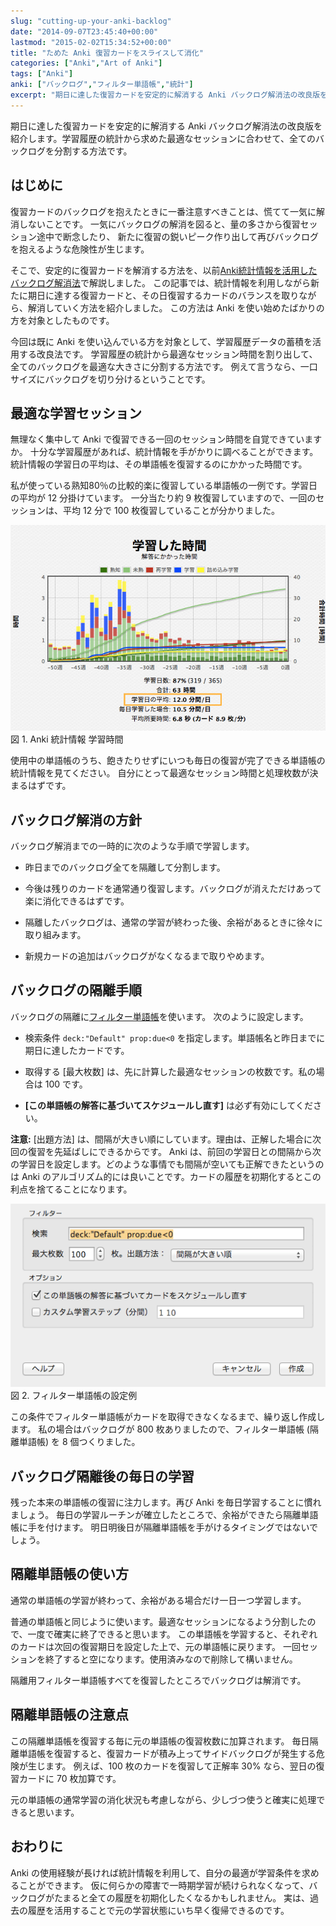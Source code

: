 ```yaml
---
slug: "cutting-up-your-anki-backlog"
date: "2014-09-07T23:45:40+00:00"
lastmod: "2015-02-02T15:34:52+00:00"
title: "ためた Anki 復習カードをスライスして消化"
categories: ["Anki","Art of Anki"]
tags: ["Anki"]
anki: ["バックログ","フィルター単語帳","統計"]
excerpt: "期日に達した復習カードを安定的に解消する Anki バックログ解消法の改良版を紹介します。学習履歴の統計から求めた最適なセッションに合わせて、全てのバックログを分割する方法です。How to resolve your backlog of due cards."
---
```

<section id="preamble">
<p>期日に達した復習カードを安定的に解消する Anki バックログ解消法の改良版を紹介します。学習履歴の統計から求めた最適なセッションに合わせて、全てのバックログを分割する方法です。</p>
</section>
<section id="はじめに">
  <div class="page-header">
    <h1>はじめに</h1>
  </div>
<p>復習カードのバックログを抱えたときに一番注意すべきことは、慌てて一気に解消しないことです。
一気にバックログの解消を図ると、量の多さから復習セッション途中で断念したり、
新たに復習の鋭いピーク作り出して再びバックログを抱えるような危険性が生じます。</p>
<p>そこで、安定的に復習カードを解消する方法を、以前<a href="/reduce-anki-backlog-with-stats/">Anki統計情報を活用したバックログ解消法</a>で解説しました。
この記事では、統計情報を利用しながら新たに期日に達する復習カードと、その日復習するカードのバランスを取りながら、解消していく方法を紹介しました。
この方法は Anki を使い始めたばかりの方を対象としたものです。</p>
<p>今回は既に Anki を使い込んでいる方を対象として、学習履歴データの蓄積を活用する改良法です。
学習履歴の統計から最適なセッション時間を割り出して、全てのバックログを最適な大きさに分割する方法です。
例えて言うなら、一口サイズにバックログを切り分けるということです。</p>
</section>
<section id="最適な学習セッション">
  <div class="page-header">
    <h1>最適な学習セッション</h1>
  </div>
<p>無理なく集中して Anki で復習できる一回のセッション時間を自覚できていますか。
十分な学習履歴があれば、統計情報を手がかりに調べることができます。
統計情報の学習日の平均は、その単語帳を復習するのにかかった時間です。</p>
<p>私が使っている熟知80％の比較的楽に復習している単語帳の一例です。学習日の平均が 12 分掛けています。
一分当たり約 9 枚復習していますので、一回のセッションは、平均 12 分で 100 枚復習していることが分かりました。</p>
<div class="imageblock">
<div class="content">
<img src="/images/sustainable-decks-stats.png" alt="Anki 統計情報 学習時間">
</div>
<div class="title">図 1. Anki 統計情報 学習時間</div>
</div>
<p>使用中の単語帳のうち、飽きたりせずにいつも毎日の復習が完了できる単語帳の統計情報を見てください。
自分にとって最適なセッション時間と処理枚数が決まるはずです。</p>
</section>
<section id="バックログ解消の方針">
  <div class="page-header">
    <h1>バックログ解消の方針</h1>
  </div>
<p>バックログ解消までの一時的に次のような手順で学習します。</p>
<div class="ulist"><ul>
<li>
<p>
昨日までのバックログ全てを隔離して分割します。
</p>
</li>
<li>
<p>
今後は残りのカードを通常通り復習します。バックログが消えただけあって楽に消化できるはずです。
</p>
</li>
<li>
<p>
隔離したバックログは、通常の学習が終わった後、余裕があるときに徐々に取り組みます。
</p>
</li>
<li>
<p>
新規カードの追加はバックログがなくなるまで取りやめます。
</p>
</li>
</ul></div>
<h2 id="バックログの隔離手順">バックログの隔離手順</h2>
<p>バックログの隔離に<a href="/how-to-customize-learning/">フィルター単語帳</a>を使います。
次のように設定します。</p>
<div class="ulist"><ul>
<li>
<p>
検索条件 <code>deck:"Default" prop:due&lt;0</code> を指定します。単語帳名と昨日までに期日に達したカードです。
</p>
</li>
<li>
<p>
取得する [最大枚数] は、先に計算した最適なセッションの枚数です。私の場合は 100 です。
</p>
</li>
<li>
<p>
<strong>[この単語帳の解答に基づいてスケジュールし直す]</strong> は必ず有効にしてください。
</p>
</li>
</ul></div>
<p><strong>注意:</strong> [出題方法] は、間隔が大きい順にしています。理由は、正解した場合に次回の復習を先延ばしにできるからです。
Anki は、前回の学習日との間隔から次の学習日を設定します。どのような事情でも間隔が空いても正解できたというのは Anki のアルゴリズム的には良いことです。カードの履歴を初期化するとこの利点を捨てることになります。</p>
<div class="imageblock">
<div class="content">
<img src="/images/cutting-up-backlog-filterdeck.png" alt="フィルター単語帳の設定例">
</div>
<div class="title">図 2. フィルター単語帳の設定例</div>
</div>
<p>この条件でフィルター単語帳がカードを取得できなくなるまで、繰り返し作成します。
私の場合はバックログが 800 枚ありましたので、フィルター単語帳 (隔離単語帳) を 8 個つくりました。</p>
</section>
<section id="バックログ隔離後の毎日の学習">
  <div class="page-header">
    <h1>バックログ隔離後の毎日の学習</h1>
  </div>
<p>残った本来の単語帳の復習に注力します。再び Anki を毎日学習することに慣れましょう。
毎日の学習ルーチンが確立したところで、余裕ができたら隔離単語帳に手を付けます。
明日明後日が隔離単語帳を手がけるタイミングではないでしょう。</p>
</section>
<section id="隔離単語帳の使い方">
  <div class="page-header">
    <h1>隔離単語帳の使い方</h1>
  </div>
<p>通常の単語帳の学習が終わって、余裕がある場合だけ一日一つ学習します。</p>
<p>普通の単語帳と同じように使います。最適なセッションになるよう分割したので、一度で確実に終了できると思います。
この単語帳を学習すると、それぞれのカードは次回の復習期日を設定した上で、元の単語帳に戻ります。
一回セッションを終了すると空になります。使用済みなので削除して構いません。</p>
<p>隔離用フィルター単語帳すべてを復習したところでバックログは解消です。</p>
<h2 id="隔離単語帳の注意点">隔離単語帳の注意点</h2>
<p>この隔離単語帳を復習する毎に元の単語帳の復習枚数に加算されます。
毎日隔離単語帳を復習すると、復習カードが積み上ってサイドバックログが発生する危険が生じます。
例えば、100 枚のカードを復習して正解率 30% なら、翌日の復習カードに 70 枚加算です。</p>
<p>元の単語帳の通常学習の消化状況も考慮しながら、少しづつ使うと確実に処理できると思います。</p>
</section>
<section id="おわりに">
  <div class="page-header">
    <h1>おわりに</h1>
  </div>
<p>Anki の使用経験が長ければ統計情報を利用して、自分の最適が学習条件を求めることができます。
仮に何らかの障害で一時期学習が続けられなくなって、バックログがたまると全ての履歴を初期化したくなるかもしれません。
実は、過去の履歴を活用することで元の学習状態にいち早く復帰できるのです。</p>
</section>
